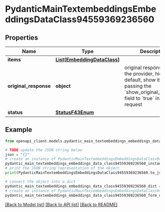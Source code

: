 # PydanticMainTextembeddingsEmbeddingsDataClass94559369236560


## Properties

Name | Type | Description | Notes
------------ | ------------- | ------------- | -------------
**items** | [**List[EmbeddingDataClass]**](EmbeddingDataClass.md) |  | [optional] 
**original_response** | **object** | original response sent by the provider, hidden by default, show it by passing the &#x60;show_original_response&#x60; field to &#x60;true&#x60; in your request | [optional] 
**status** | [**StatusF43Enum**](StatusF43Enum.md) |  | 

## Example

```python
from openapi_client.models.pydantic_main_textembeddings_embeddings_data_class94559369236560 import PydanticMainTextembeddingsEmbeddingsDataClass94559369236560

# TODO update the JSON string below
json = "{}"
# create an instance of PydanticMainTextembeddingsEmbeddingsDataClass94559369236560 from a JSON string
pydantic_main_textembeddings_embeddings_data_class94559369236560_instance = PydanticMainTextembeddingsEmbeddingsDataClass94559369236560.from_json(json)
# print the JSON string representation of the object
print(PydanticMainTextembeddingsEmbeddingsDataClass94559369236560.to_json())

# convert the object into a dict
pydantic_main_textembeddings_embeddings_data_class94559369236560_dict = pydantic_main_textembeddings_embeddings_data_class94559369236560_instance.to_dict()
# create an instance of PydanticMainTextembeddingsEmbeddingsDataClass94559369236560 from a dict
pydantic_main_textembeddings_embeddings_data_class94559369236560_form_dict = pydantic_main_textembeddings_embeddings_data_class94559369236560.from_dict(pydantic_main_textembeddings_embeddings_data_class94559369236560_dict)
```
[[Back to Model list]](../README.md#documentation-for-models) [[Back to API list]](../README.md#documentation-for-api-endpoints) [[Back to README]](../README.md)


